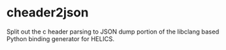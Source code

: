 # cheader2json

Split out the c header parsing to JSON dump portion of the libclang based Python binding generator for HELICS.
